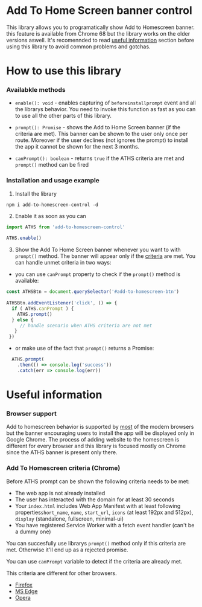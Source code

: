 # Add To Home Screen banner control

This library allows you to  programatically show Add to Homescreen banner. this feature is available from Chrome 68 but the library works on the older versions aswell. It's recomennded to read [useful information](https://github.com/filrak/add-to-homescreen-control/blob/master/README.md#useful-information) section before using this library to avoid common problems and gotchas.

# How to use this library

### Availabkle methods

- `enable(): void` - enables capturing of `beforeinstallprompt` event and all the librarys behavior. You need to invoke this function as fast as you can to use all the other parts of this library.

- `prompt(): Promise` - shows the Add to Home Screen banner (if the criteria are met). This banner can be shown to the user only once per route. Moreover if the user declines (not ignores the prompt) to install the app it cannot be shown for the next 3 months.

- `canPrompt(): boolean` - returns `true` if the ATHS criteria are met and `prompt()` method can be fired

### Installation and usage example

1. Install the library
````
npm i add-to-homescreen-control -d
````
2. Enable it as soon as you can
````js
import ATHS from 'add-to-homescreen-control'
  
ATHS.enable()
````
3. Show the Add To Home Screen banner whenever you want to with `prompt()` method. The banner will appear only if the [criteria](https://developers.google.com/web/fundamentals/app-install-banners#criteria) are met. You can handle unmet criteria in two ways:
- you can use `canPrompt` property to check if the `prompt()` method is available:

````js
const ATHSBtn = document.querySelector('#add-to-homescreen-btn')
  
ATHSBtn.addEventListener('click', () => {
  if ( ATHS.canPrompt ) {
    ATHS.prompt()
  } else {
     // handle scenario when ATHS criteria are not met
   }
 })
````  

- or make use of the fact that `prompt()` returns a Promise:
````js
  ATHS.prompt(
    .then(() => console.log('success'))
    .catch(err => console.log(err))
````

# Useful information 

### Browser support
Add to homescreen behavior is supported by [most](https://caniuse.com/#feat=web-app-manifest) of the modern browsers but the banner encouraging users to install the app will be displayed only in Google Chrome. The process of adding website to the homescreen is different for every browser and this library is focused mostly on Chrome since the ATHS banner is present only there.

### Add To Homescreen criteria (Chrome)
Before ATHS prompt can be shown the following criteria needs to be met:

- The web app is not already installed
- The user has interacted with the domain for at least 30 seconds
- Your `index.html` includes Web App Manifest with at least following properties`short_name`, `name`, `start_url`, `icons` (at least 192px and 512px), `display` (standalone, fullscreen, minimal-ui)
- You have registered Service Worker with a fetch event handler (can't be a dummy one)

You can succesfully use librarys `prompt()` method only if this criteria are met. Otherwise it'll end up as a rejected promise. 

You can use `canPrompt` variable  to detect if the criteria are already met.

This criteria are different for other browsers. 
- [Firefox](https://developer.mozilla.org/en-US/Apps/Progressive/Add_to_home_screen#How_do_you_make_an_app_A2HS-ready)
- [MS Edge](https://docs.microsoft.com/en-us/microsoft-edge/progressive-web-apps#requirements)
- [Opera](https://dev.opera.com/articles/installable-web-apps/)


